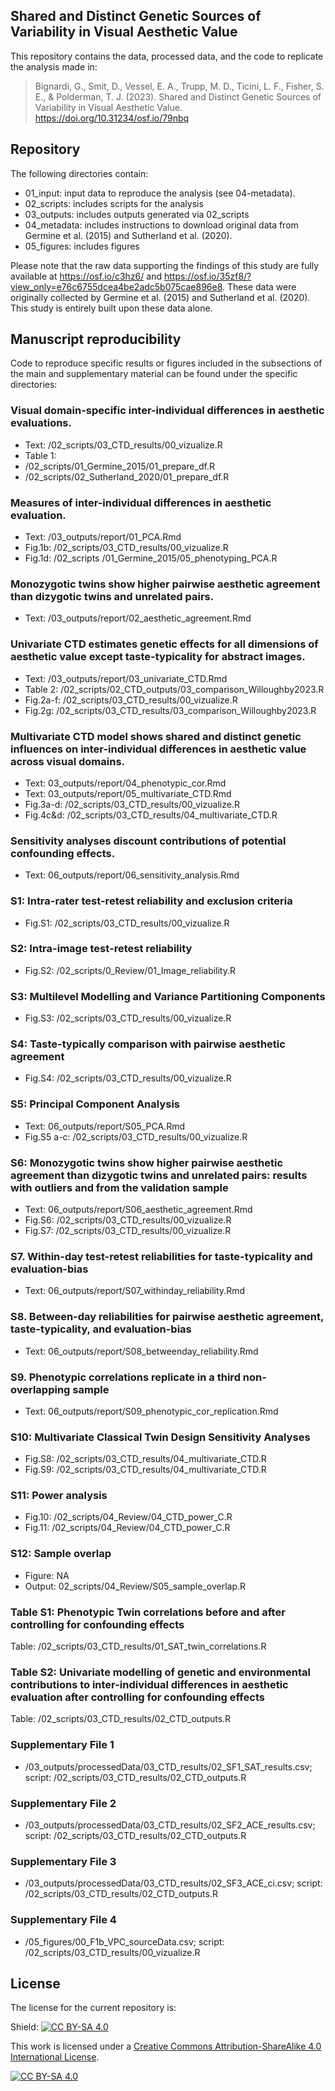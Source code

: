 ## Shared and Distinct Genetic Sources of Variability in Visual Aesthetic Value

This repository contains the data, processed data, and the code to replicate the analysis made in:

> Bignardi, G., Smit, D., Vessel, E. A., Trupp, M. D., Ticini, L. F., Fisher, S. E., & Polderman, T. J. (2023). Shared and Distinct Genetic Sources of Variability in Visual Aesthetic Value. https://doi.org/10.31234/osf.io/79nbq 

## Repository

The following directories contain:
+ 01_input: input data to reproduce the analysis (see 04-metadata). 
+ 02_scripts: includes scripts for the analysis
+ 03_outputs: includes outputs generated via 02_scripts
+ 04_metadata: includes instructions to download original data from Germine et al. (2015) and Sutherland et al. (2020).
+ 05_figures: includes figures

Please note that the raw data supporting the findings of this study are fully available at https://osf.io/c3hz6/ and https://osf.io/35zf8/?view_only=e76c6755dcea4be2adc5b075cae896e8. 
These data were originally collected by Germine et al. (2015) and Sutherland et al. (2020). This study is entirely built upon these data alone. 


## Manuscript reproducibility

Code to reproduce specific results or figures included in the subsections of the main and supplementary material can be found under the specific directories:

### Visual domain-specific inter-individual differences in aesthetic evaluations.
+ Text: /02_scripts/03_CTD_results/00_vizualize.R
+ Table 1:  
+ /02_scripts/01_Germine_2015/01_prepare_df.R  
+ /02_scripts/02_Sutherland_2020/01_prepare_df.R

### Measures of inter-individual differences in aesthetic evaluation.
+ Text: /03_outputs/report/01_PCA.Rmd
+ Fig.1b: /02_scripts/03_CTD_results/00_vizualize.R
+ Fig.1d: /02_scripts /01_Germine_2015/05_phenotyping_PCA.R

### Monozygotic twins show higher pairwise aesthetic agreement than dizygotic twins and unrelated pairs.
+ Text: /03_outputs/report/02_aesthetic_agreement.Rmd

### Univariate CTD estimates genetic effects for all dimensions of aesthetic value except taste-typicality for abstract images.
+ Text: /03_outputs/report/03_univariate_CTD.Rmd
+ Table 2: /02_scripts/02_CTD_outputs/03_comparison_Willoughby2023.R
+ Fig.2a-f: /02_scripts/03_CTD_results/00_vizualize.R
+ Fig.2g: /02_scripts/03_CTD_results/03_comparison_Willoughby2023.R

### Multivariate CTD model shows shared and distinct genetic influences on inter-individual differences in aesthetic value across visual domains.
+ Text: 03_outputs/report/04_phenotypic_cor.Rmd
+ Text: 03_outputs/report/05_multivariate_CTD.Rmd
+ Fig.3a-d: /02_scripts/03_CTD_results/00_vizualize.R
+ Fig.4c&d: /02_scripts/03_CTD_results/04_multivariate_CTD.R

### Sensitivity analyses discount contributions of potential confounding effects.
+ Text:  06_outputs/report/06_sensitivity_analysis.Rmd

###  S1: Intra-rater test-retest reliability and exclusion criteria
+ Fig.S1: /02_scripts/03_CTD_results/00_vizualize.R

###  S2: Intra-image test-retest reliability 
+ Fig.S2: /02_scripts/0_Review/01_Image_reliability.R

###  S3: Multilevel Modelling and Variance Partitioning Components
+ Fig.S3: /02_scripts/03_CTD_results/00_vizualize.R

###  S4: Taste-typically comparison with pairwise aesthetic agreement
+ Fig.S4: /02_scripts/03_CTD_results/00_vizualize.R

###  S5: Principal Component Analysis 
+ Text:  06_outputs/report/S05_PCA.Rmd
+ Fig.S5 a-c: /02_scripts/03_CTD_results/00_vizualize.R

###  S6: Monozygotic twins show higher pairwise aesthetic agreement than dizygotic twins and unrelated pairs: results with outliers and from the validation sample 
+ Text:  06_outputs/report/S06_aesthetic_agreement.Rmd
+ Fig.S6: /02_scripts/03_CTD_results/00_vizualize.R
+ Fig.S7: /02_scripts/03_CTD_results/00_vizualize.R

### S7. Within-day test-retest reliabilities for taste-typicality and evaluation-bias
+ Text:  06_outputs/report/S07_withinday_reliability.Rmd

### S8. Between-day reliabilities for pairwise aesthetic agreement, taste-typicality, and evaluation-bias
+ Text:  06_outputs/report/S08_betweenday_reliability.Rmd

### S9. Phenotypic correlations replicate in a third non-overlapping sample
+ Text:  06_outputs/report/S09_phenotypic_cor_replication.Rmd

### S10: Multivariate Classical Twin Design Sensitivity Analyses 
+ Fig.S8: /02_scripts/03_CTD_results/04_multivariate_CTD.R
+ Fig.S9: /02_scripts/03_CTD_results/04_multivariate_CTD.R

### S11: Power analysis 
+ Fig.10: /02_scripts/04_Review/04_CTD_power_C.R
+ Fig.11: /02_scripts/04_Review/04_CTD_power_C.R

### S12: Sample overlap
+ Figure: NA
+ Output: 02_scripts/04_Review/S05_sample_overlap.R

### Table S1: Phenotypic Twin correlations before and after controlling for confounding effects
Table: /02_scripts/03_CTD_results/01_SAT_twin_correlations.R

### Table S2: Univariate modelling of genetic and environmental contributions to inter-individual differences in aesthetic evaluation after controlling for confounding effects
Table: /02_scripts/03_CTD_results/02_CTD_outputs.R

### Supplementary File 1
+ /03_outputs/processedData/03_CTD_results/02_SF1_SAT_results.csv; script: /02_scripts/03_CTD_results/02_CTD_outputs.R

### Supplementary File 2
+ /03_outputs/processedData/03_CTD_results/02_SF2_ACE_results.csv; script: /02_scripts/03_CTD_results/02_CTD_outputs.R

### Supplementary File 3
+ /03_outputs/processedData/03_CTD_results/02_SF3_ACE_ci.csv; script: /02_scripts/03_CTD_results/02_CTD_outputs.R

### Supplementary File 4
+ /05_figures/00_F1b_VPC_sourceData.csv; script: /02_scripts/03_CTD_results/00_vizualize.R


## License 

The license for the current repository is:

Shield: [![CC BY-SA 4.0][cc-by-sa-shield]][cc-by-sa]

This work is licensed under a
[Creative Commons Attribution-ShareAlike 4.0 International License][cc-by-sa].

[![CC BY-SA 4.0][cc-by-sa-image]][cc-by-sa]

[cc-by-sa]: http://creativecommons.org/licenses/by-sa/4.0/
[cc-by-sa-image]: https://licensebuttons.net/l/by-sa/4.0/88x31.png
[cc-by-sa-shield]: https://img.shields.io/badge/License-CC%20BY--SA%204.0-lightgrey.svg